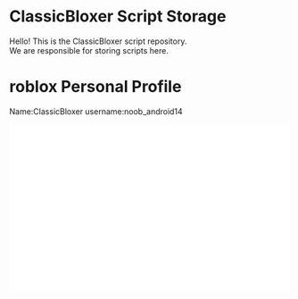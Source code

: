 
# ClassicBloxer Script Storage

Hello! This is the ClassicBloxer script repository.  
We are responsible for storing scripts here.

# roblox Personal Profile
Name:ClassicBloxer
username:noob_android14
<div align="center">
  <img src="button css.svg" width="600" height="300" alt="">
</div>

